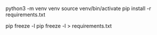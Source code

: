 python3 -m venv venv
source venv/bin/activate
pip install -r requirements.txt 

pip freeze -l
pip freeze -l > requirements.txt

